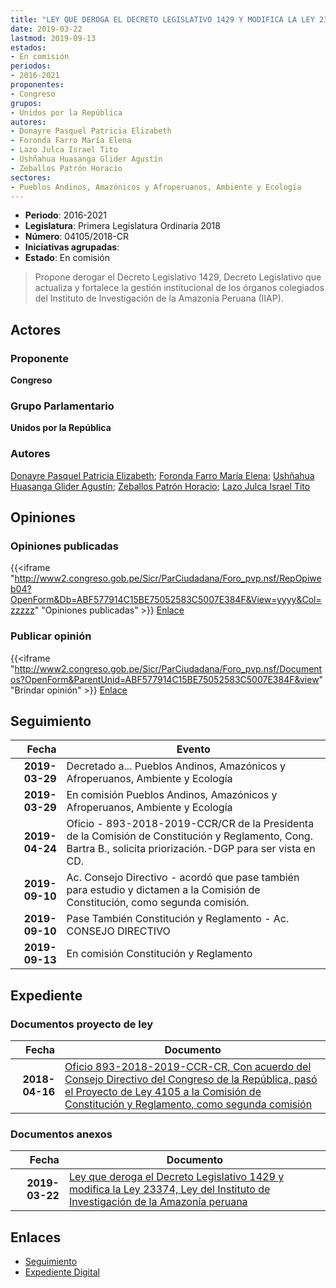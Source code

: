 ```yaml
---
title: "LEY QUE DEROGA EL DECRETO LEGISLATIVO 1429 Y MODIFICA LA LEY 23374, LEY DEL INSTITUTO DE INVESTIGACIONES DE LA AMAZONÍA PERUANA"
date: 2019-03-22
lastmod: 2019-09-13
estados:
- En comisión
periodos:
- 2016-2021
proponentes:
- Congreso
grupos:
- Unidos por la República
autores:
- Donayre Pasquel Patricia Elizabeth
- Foronda Farro María Elena
- Lazo Julca Israel Tito
- Ushñahua Huasanga Glider Agustín
- Zeballos Patrón Horacio
sectores:
- Pueblos Andinos, Amazónicos y Afroperuanos, Ambiente y Ecología
---
```

- **Periodo**: 2016-2021
- **Legislatura**: Primera Legislatura Ordinaria 2018
- **Número**: 04105/2018-CR
- **Iniciativas agrupadas**: 
- **Estado**: En comisión

> Propone derogar el Decreto Legislativo 1429, Decreto Legislativo que actualiza y fortalece la gestión institucional de los órganos colegiados del Instituto de Investigación de la Amazonía Peruana (IIAP).


## Actores

### Proponente

**Congreso**

### Grupo Parlamentario

**Unidos por la República**

### Autores

[Donayre Pasquel Patricia Elizabeth](mailto:mailto:pdonayre@congreso.gob.pe); [Foronda Farro María Elena](mailto:mailto:mforonda@congreso.gob.pe); [Ushñahua Huasanga Glider Agustín](mailto:mailto:gushnahua@congreso.gob.pe); [Zeballos Patrón Horacio](mailto:mailto:hzeballos@congreso.gob.pe); [Lazo Julca Israel Tito](mailto:mailto:ilazo@congreso.gob.pe)

## Opiniones

### Opiniones publicadas

{{<iframe "http://www2.congreso.gob.pe/Sicr/ParCiudadana/Foro_pvp.nsf/RepOpiweb04?OpenForm&Db=ABF577914C15BE75052583C5007E384F&View=yyyy&Col=zzzzz" "Opiniones publicadas" >}}
[Enlace](http://www2.congreso.gob.pe/Sicr/ParCiudadana/Foro_pvp.nsf/RepOpiweb04?OpenForm&Db=ABF577914C15BE75052583C5007E384F&View=yyyy&Col=zzzzz)

### Publicar opinión

{{<iframe "http://www2.congreso.gob.pe/Sicr/ParCiudadana/Foro_pvp.nsf/Documentos?OpenForm&ParentUnid=ABF577914C15BE75052583C5007E384F&view" "Brindar opinión" >}}
[Enlace](http://www2.congreso.gob.pe/Sicr/ParCiudadana/Foro_pvp.nsf/Documentos?OpenForm&ParentUnid=ABF577914C15BE75052583C5007E384F&view)


## Seguimiento

| Fecha | Evento |
|------:|--------|
| **2019-03-29** | Decretado a... Pueblos Andinos, Amazónicos y Afroperuanos, Ambiente y Ecología |
| **2019-03-29** | En comisión Pueblos Andinos, Amazónicos y Afroperuanos, Ambiente y Ecología |
| **2019-04-24** | Oficio - 893-2018-2019-CCR/CR de la Presidenta de la Comisión de Constitución y Reglamento, Cong. Bartra B., solicita priorización.-DGP para ser vista en CD. |
| **2019-09-10** | Ac. Consejo Directivo - acordó que pase también para estudio y dictamen a la Comisión de Constitución, como segunda comisión. |
| **2019-09-10** | Pase También Constitución y Reglamento - Ac. CONSEJO DIRECTIVO |
| **2019-09-13** | En comisión Constitución y Reglamento |

## Expediente

### Documentos proyecto de ley

| Fecha | Documento |
|------:|-----------|
| **2018-04-16** | [Oficio 893-2018-2019-CCR-CR, Con acuerdo del Consejo Directivo del Congreso de la República, pasó el Proyecto de Ley 4105 a la Comisión de Constitución y Reglamento, como segunda comisión](http://www.leyes.congreso.gob.pe/Documentos/2016_2021/Consejo_Directivo/Pedidos_Pase_a_Comision/OFICIO-893-2018-2019-CCR-CR.pdf) |

### Documentos anexos

| Fecha | Documento |
|------:|-----------|
| **2019-03-22** | [Ley que deroga el Decreto Legislativo 1429 y modifica la Ley 23374, Ley del Instituto de Investigación de la Amazonía peruana](http://www.leyes.congreso.gob.pe/Documentos/2016_2021/Proyectos_de_Ley_y_de_Resoluciones_Legislativas/PL0410520190322..pdf) |

## Enlaces

- [Seguimiento](http://www2.congreso.gob.pe/Sicr/TraDocEstProc/CLProLey2016.nsf/f7fff46988ca05b1052578e100829cc7/90b1703227442435052583c5007d9734?OpenDocument)
- [Expediente Digital](http://www2.congreso.gob.pe/Sicr/TraDocEstProc/Expvirt_2011.nsf/visbusqptramdoc1621/04105?opendocument)

